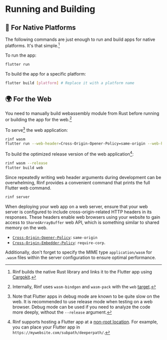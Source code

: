 # Running and Building

## 📱 For Native Platforms

The following commands are just enough to run and build apps for native platforms. It's that simple.[^1]

[^1]: Rinf builds the native Rust library and links it to the Flutter app using [Cargokit](https://github.com/irondash/cargokit).

To run the app:

```bash title="CLI"
flutter run
```

To build the app for a specific platform:

```bash title="CLI"
flutter build [platform] # Replace it with a platform name
```

## 🌍 For the Web

You need to manually build webassembly module from Rust before running or building the app for the web.[^2]

[^2]: Internally, Rinf uses `wasm-bindgen` and `wasm-pack` with the `web` [target](https://rustwasm.github.io/docs/wasm-pack/commands/build.html#target).

To serve[^3] the web application:

[^3]: Note that Flutter apps in debug mode are known to be quite slow on the web. It is recommended to use release mode when testing on a web browser. Debug mode can be used if you need to analyze the code more deeply, without the `--release` argument.

```bash title="CLI"
rinf wasm
flutter run --web-header=Cross-Origin-Opener-Policy=same-origin --web-header=Cross-Origin-Embedder-Policy=require-corp
```

To build the optimized release version of the web application[^4]:

[^4]: Rinf supports hosting a Flutter app at a [non-root location](https://docs.flutter.dev/ui/navigation/url-strategies#hosting-a-flutter-app-at-a-non-root-location). For example, you can place your Flutter app in `https://mywebsite.com/subpath/deeperpath/`.

```bash title="CLI"
rinf wasm --release
flutter build web
```

Since repeatedly writing web header arguments during development can be overwhelming, Rinf provides a convenient command that prints the full Flutter web command.

```bash title="CLI"
rinf server
```

When deploying your web app on a web server, ensure that your web server is configured to include cross-origin-related HTTP headers in its responses. These headers enable web browsers using your website to gain access to `SharedArrayBuffer` web API, which is something similar to shared memory on the web.

- [`Cross-Origin-Opener-Policy`](https://developer.mozilla.org/en-US/docs/Web/HTTP/Headers/Cross-Origin-Opener-Policy): `same-origin`
- [`Cross-Origin-Embedder-Policy`](https://developer.mozilla.org/en-US/docs/Web/HTTP/Headers/Cross-Origin-Embedder-Policy): `require-corp`.

Additionally, don't forget to specify the MIME type `application/wasm` for `.wasm` files within the server configuration to ensure optimal performance.
